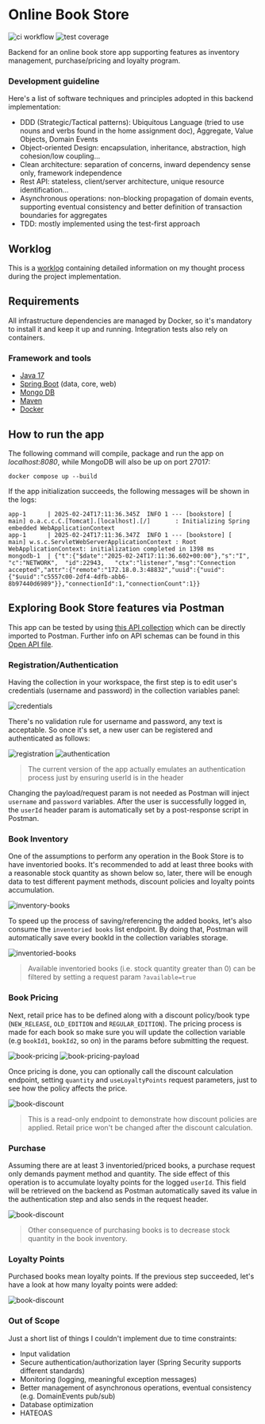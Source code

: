 

# Online Book Store
![ci workflow](https://github.com/danilo-ambrosio/bookstore/actions/workflows/maven.yml/badge.svg)
![test coverage](https://raw.githubusercontent.com/danilo-ambrosio/bookstore/refs/heads/master/.github/badges/jacoco.svg)

Backend for an online book store app supporting features as inventory management, purchase/pricing and loyalty program.

### Development guideline
Here's a list of software techniques and principles adopted in this backend implementation:
- DDD (Strategic/Tactical patterns): Ubiquitous Language (tried to use nouns and verbs found in the home assignment doc), Aggregate, Value Objects, Domain Events
- Object-oriented Design: encapsulation, inheritance, abstraction, high cohesion/low coupling...
- Clean architecture: separation of concerns, inward dependency sense only, framework independence
- Rest API: stateless, client/server architecture, unique resource identification...
- Asynchronous operations: non-blocking propagation of domain events, supporting eventual consistency and better definition of transaction boundaries for aggregates
- TDD: mostly implemented using the test-first approach

## Worklog

This is a [worklog](https://github.com/danilo-ambrosio/bookstore/blob/master/worklog.md) containing detailed information on my thought process during the project implementation. 

## Requirements

All infrastructure dependencies are managed by Docker, so it's mandatory to install it and keep it up and running. Integration tests also rely on containers.

###  Framework and tools
- [Java 17](https://www.oracle.com/java/technologies/javase/jdk17-archive-downloads.html)
- [Spring Boot](https://spring.io/projects/spring-boot/) (data, core, web)
- [Mongo DB](https://www.mongodb.com/)
- [Maven](https://maven.apache.org)
- [Docker](https://www.docker.com/)

## How to run the app

The following command will compile, package and run the app on *localhost:8080*, while MongoDB will also be up on port 27017:

```
docker compose up --build
```

If the app initialization succeeds, the following messages will be shown in the logs:

```
app-1      | 2025-02-24T17:11:36.345Z  INFO 1 --- [bookstore] [           main] o.a.c.c.C.[Tomcat].[localhost].[/]       : Initializing Spring embedded WebApplicationContext
app-1      | 2025-02-24T17:11:36.347Z  INFO 1 --- [bookstore] [           main] w.s.c.ServletWebServerApplicationContext : Root WebApplicationContext: initialization completed in 1398 ms
mongodb-1  | {"t":{"$date":"2025-02-24T17:11:36.602+00:00"},"s":"I",  "c":"NETWORK",  "id":22943,   "ctx":"listener","msg":"Connection accepted","attr":{"remote":"172.18.0.3:48832","uuid":{"uuid":{"$uuid":"c5557c00-2df4-4dfb-abb6-8b97440d6989"}},"connectionId":1,"connectionCount":1}}
```

## Exploring Book Store features via Postman

This app can be tested by using [this API collection](https://github.com/danilo-ambrosio/bookstore/blob/2f4d427e2ec24ac8bd79cd0c6689c723f4227826/assets/postman/book-store.postman_collection.json) which can be directly imported to Postman. Further info on API schemas can be found in this [Open API file](https://editor.swagger.io/?raw=https://raw.githubusercontent.com/danilo-ambrosio/bookstore/refs/heads/master/assets/api_doc.json).  

### Registration/Authentication

Having the collection in your workspace, the first step is to edit user's credentials (username and password) in the collection variables panel:

<img src="https://github.com/danilo-ambrosio/bookstore/blob/master/assets/postman/01-step-credentials.png" alt="credentials" />

There's no validation rule for username and password, any text is acceptable. So once it's set, a new user can be registered and authenticated as follows:

<img src="https://github.com/danilo-ambrosio/bookstore/blob/master/assets/postman/02-step-registration.png" alt="registration" />

<img src="https://github.com/danilo-ambrosio/bookstore/blob/master/assets/postman/03-step-authorization.png" alt="authentication" />

> The current version of the app actually emulates an authentication process just by ensuring userId is in the header 

Changing the payload/request param is not needed as Postman will inject `username` and `password` variables. After the user is successfully logged in, the `userId` header param is
automatically set by a post-response script in Postman.

### Book Inventory

One of the assumptions to perform any operation in the Book Store is to have inventoried books. It's recommended to add at least three books with a reasonable stock quantity as shown below so, later, there will be enough data to test different payment methods, discount policies and loyalty points accumulation.

<img src="https://github.com/danilo-ambrosio/bookstore/blob/master/assets/postman/04-step-inventory-books.png" alt="inventory-books" />

To speed up the process of saving/referencing the added books, let's also consume the `inventoried books` list endpoint. By doing that, Postman will automatically save every bookId in the collection variables storage.

<img src="https://github.com/danilo-ambrosio/bookstore/blob/master/assets/postman/05-step-inventoried-books-list.png" alt="inventoried-books" />

> Available inventoried books (i.e. stock quantity greater than 0) can be filtered by setting a request param `?available=true`
 
### Book Pricing

Next, retail price has to be defined along with a discount policy/book type (`NEW_RELEASE`, `OLD_EDITION` and `REGULAR_EDITION`). The pricing process is made for each book so make sure you will update the collection variable (e.g `bookId1`, `bookId2`, so on) in the params before submitting the request.

<img src="https://github.com/danilo-ambrosio/bookstore/blob/master/assets/postman/06-step-book-pricing.png" alt="book-pricing" />

<img src="https://github.com/danilo-ambrosio/bookstore/blob/master/assets/postman/07-step-book-pricing-payload.png" alt="book-pricing-payload" />

Once pricing is done, you can optionally call the discount calculation endpoint, setting `quantity` and `useLoyaltyPoints` request parameters, just to see how the policy affects the price.

<img src="https://github.com/danilo-ambrosio/bookstore/blob/master/assets/postman/08-step-book-discount-calculation.png" alt="book-discount" />

> This is a read-only endpoint to demonstrate how discount policies are applied. Retail price won't be changed after the discount calculation.

### Purchase

Assuming there are at least 3 inventoried/priced books, a purchase request only demands payment method and quantity. The side effect of this operation is to accumulate loyalty points for the logged `userId`.
This field will be retrieved on the backend as Postman automatically saved its value in the authentication step and also sends in the request header.

<img src="https://github.com/danilo-ambrosio/bookstore/blob/master/assets/postman/09-step-purchase.png" alt="book-discount" />

> Other consequence of purchasing books is to decrease stock quantity in the book inventory. 

### Loyalty Points

Purchased books mean loyalty points. If the previous step succeeded, let's have a look at how many loyalty points were added:

<img src="https://github.com/danilo-ambrosio/bookstore/blob/master/assets/postman/10-step-loyalty.png" alt="book-discount" />

### Out of Scope

Just a short list of things I couldn't implement due to time constraints:
- Input validation
- Secure authentication/authorization layer (Spring Security supports different standards)
- Monitoring (logging, meaningful exception messages)
- Better management of asynchronous operations, eventual consistency (e.g. DomainEvents pub/sub)
- Database optimization
- HATEOAS

